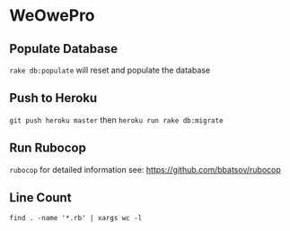 # WeOwePro

## Populate Database

`rake db:populate` will reset and populate the database

## Push to Heroku
`git push heroku master` then `heroku run rake db:migrate`

## Run Rubocop

`rubocop` for detailed information see: https://github.com/bbatsov/rubocop

## Line Count
`find . -name '*.rb' | xargs wc -l`
